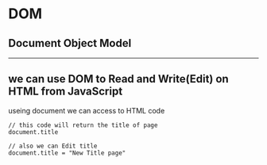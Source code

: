 # DOM
## Document Object Model
---
we can use DOM to Read and Write(Edit) on HTML from JavaScript
---
useing document we can access to HTML code 
```
// this code will return the title of page
document.title

// also we can Edit title
document.title = "New Title page"
```


